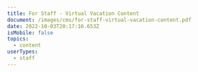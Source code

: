 ```yaml
---
title: For Staff - Virtual Vacation Content
document: /images/cms/for-staff-virtual-vacation-content.pdf
date: 2022-10-03T20:17:16.653Z
isMobile: false
topics:
  - content
userTypes:
  - staff
---
```

